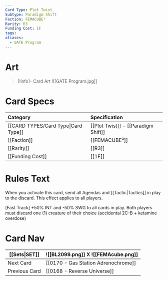 ```yaml
---
Card Type: Plot Twist
Subtype: Paradigm Shift
Faction: FEMACUBE³
Rarity: R3
Funding Cost: 1F
tags: 
aliases:
  - GATE Program
---
```

# Art

> [!info]- Card Art
> ![[GATE Program.jpg]]

# Card Specs

| Category | Specification| 
| :--- | :--- |
| [[CARD TYPES/Card Type\|Card Type]] | [[Plot Twist]] - [[Paradigm Shift]] |  
| [[Faction]] | [[FEMACUBE³]] |  
| [[Rarity]] | [[R3]] |  
| [[Funding Cost]] | [[1F]] |  

# Rules Text  

When you activate this card, send all Agendas and [[Tactic|Tactics]] in play to the discard. This effect applies to all players.  

[Fast Track] 
+50% INT and -50% SWG to all cards in play. 
Both players must discard one (1) creature of their choice (accidental 2C-B + ketamine overdose)

# Card Nav

| [[Sets\|SET]] |  ![[BL2099.png]] 𐌢 ![[FEMAcube.png]] |
| ------------- | ------------------------------ |
| Next Card     | [[0170 - Gas Station Adrenochrome]] |
| Previous Card | [[0168 - Reverse Universe]] |


